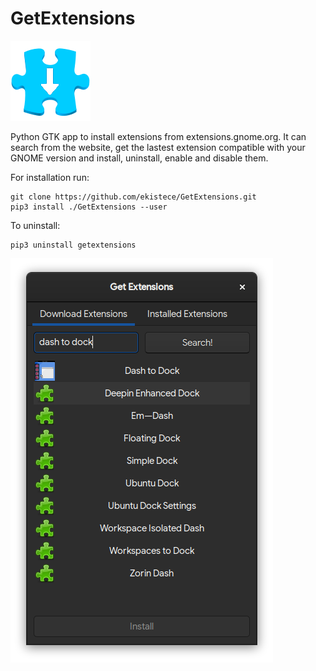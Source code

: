 # GetExtensions

![GetExtensions Icon](data/getextensions.png?raw=true)

Python GTK app to install extensions from extensions.gnome.org.
It can search from the website, get the lastest extension compatible with your GNOME version and install, uninstall, enable and disable them.

For installation run:
```
git clone https://github.com/ekistece/GetExtensions.git
pip3 install ./GetExtensions --user
```

To uninstall:
```
pip3 uninstall getextensions
```

![Preview](preview.png?raw=true "Preview")
